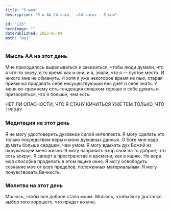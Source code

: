 ```yaml
---
title: "5 мая"
description: "Я и АА 24 часа - «24 часа» — 5 мая"

id: "126"
heroImage: ""
datePublished: 2023-05-04
moth: "maj"
---
```


### Мысль АА на этот день

Мне приходилось выделываться и завираться, чтобы люди думали, что я что-то
значу, в то время как и они, и я, знали, что я — пустое место. И никого мне не
обмануть. И хотя я уже некоторое время не пью, старая привычка придавать себе
несуществующий вес дает о себе знать. У меня по-прежнему есть тенденция
слишком хорошо о себе думать и притворяться, что я больше, чем есть.

НЕТ ЛИ ОПАСНОСТИ, ЧТО Я СТАНУ КИЧИТЬСЯ УЖЕ ТЕМ ТОЛЬКО, ЧТО ТРЕЗВ?

### Медитация на этот день

Я не могу удостоверить духовное силой интеллекта. Я могу сделать это только
посредством веры и моих духовных данных. О Боге мне надо думать больше
сердцем, чем умом. Я могу вдыхать дух Божий из окружающей меня жизни. Я могу
направить взор свой на то доброе, что есть вокруг. Я заперт в пространстве и
времени, как в ящике. Но вера моя способна проделать в этом ящике окно. Я могу
освободить сознание мое от всех пределов, положенных материальным. Я могу
почувствовать Вечность.

### Молитва на этот день

Молюсь, чтобы все доброе стало моим. Молюсь, чтобы Богу достался выбор того
хорошего, что придет ко мне.
